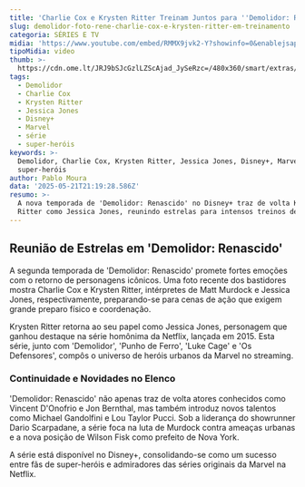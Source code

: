 ```yaml
---
title: 'Charlie Cox e Krysten Ritter Treinam Juntos para ''Demolidor: Renascido'''
slug: demolidor-foto-rene-charlie-cox-e-krysten-ritter-em-treinamento
categoria: SÉRIES E TV
midia: 'https://www.youtube.com/embed/RMMX9jvk2-Y?showinfo=0&enablejsapi=1'
tipoMidia: video
thumb: >-
  https://cdn.ome.lt/JRJ9bSJcGzlLZScAjad_JySeRzc=/480x360/smart/extras/conteudos/Captura_de_tela_2025-05-21_175757.png
tags:
  - Demolidor
  - Charlie Cox
  - Krysten Ritter
  - Jessica Jones
  - Disney+
  - Marvel
  - série
  - super-heróis
keywords: >-
  Demolidor, Charlie Cox, Krysten Ritter, Jessica Jones, Disney+, Marvel, série,
  super-heróis
author: Pablo Moura
data: '2025-05-21T21:19:28.586Z'
resumo: >-
  A nova temporada de 'Demolidor: Renascido' no Disney+ traz de volta Krysten
  Ritter como Jessica Jones, reunindo estrelas para intensos treinos de ação.
---
```


## Reunião de Estrelas em 'Demolidor: Renascido'

<blockquote class="twitter-tweet"><a href="https://twitter.com/user/status/1925291935184334988"></a></blockquote>

A segunda temporada de 'Demolidor: Renascido' promete fortes emoções com o retorno de personagens icônicos. Uma foto recente dos bastidores mostra Charlie Cox e Krysten Ritter, intérpretes de Matt Murdock e Jessica Jones, respectivamente, preparando-se para cenas de ação que exigem grande preparo físico e coordenação.

Krysten Ritter retorna ao seu papel como Jessica Jones, personagem que ganhou destaque na série homônima da Netflix, lançada em 2015. Esta série, junto com 'Demolidor', 'Punho de Ferro', 'Luke Cage' e 'Os Defensores', compôs o universo de heróis urbanos da Marvel no streaming.

### Continuidade e Novidades no Elenco

'Demolidor: Renascido' não apenas traz de volta atores conhecidos como Vincent D'Onofrio e Jon Bernthal, mas também introduz novos talentos como Michael Gandolfini e Lou Taylor Pucci. Sob a liderança do showrunner Dario Scarpadane, a série foca na luta de Murdock contra ameaças urbanas e a nova posição de Wilson Fisk como prefeito de Nova York.

A série está disponível no Disney+, consolidando-se como um sucesso entre fãs de super-heróis e admiradores das séries originais da Marvel na Netflix.
